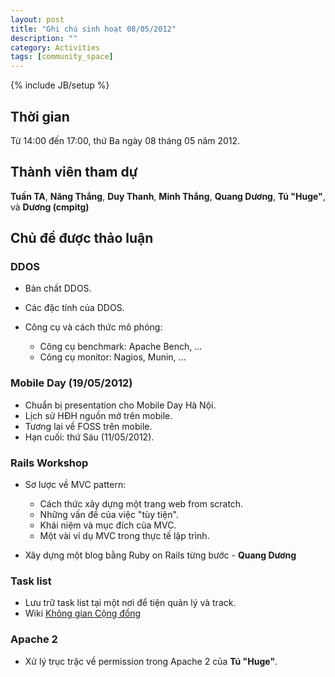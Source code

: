 ```yaml
---
layout: post
title: "Ghi chú sinh hoạt 08/05/2012"
description: ""
category: Activities
tags: [community_space]
---
```

{% include JB/setup %}

## Thời gian

Từ 14:00 đến 17:00, thứ Ba ngày 08 tháng 05 năm 2012.

## Thành viên tham dự

**Tuấn TA**, **Năng Thắng**, **Duy Thanh**, **Minh Thắng**, **Quang Dương**,
**Tú "Huge"**, và **Dương (cmpitg)**

## Chủ đề được thảo luận

### DDOS

* Bản chất DDOS.
* Các đặc tính của DDOS.
* Công cụ và cách thức mô phỏng:

  * Công cụ benchmark: Apache Bench, ...
  * Công cụ monitor: Nagios, Munin, ...

### Mobile Day (19/05/2012)

* Chuẩn bị presentation cho Mobile Day Hà Nội.
* Lịch sử HĐH nguồn mở trên mobile.
* Tương lai về FOSS trên mobile.
* Hạn cuối: thứ Sáu (11/05/2012).

### Rails Workshop

* Sơ lược về MVC pattern:

  * Cách thức xây dựng một trang web from scratch.
  * Những vấn đề của việc "tùy tiện".
  * Khái niệm và mục đích của MVC.
  * Một vài ví dụ MVC trong thực tế lập trình.

* Xây dựng một blog bằng Ruby on Rails từng bước - **Quang Dương**

### Task list

* Lưu trữ task list tại một nơi để tiện quản lý và track.
* Wiki [Không gian Cộng đồng](http://community-space.wikia.com/wiki/Community_Space_Wiki#C.C3.B4ng_vi.E1.BB.87c)

### Apache 2

* Xử lý trục trặc về permission trong Apache 2 của **Tú "Huge"**.
